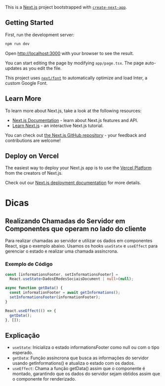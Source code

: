 This is a [Next.js](https://nextjs.org/) project bootstrapped with [`create-next-app`](https://github.com/vercel/next.js/tree/canary/packages/create-next-app).

## Getting Started

First, run the development server:

```bash
npm run dev
```

Open [http://localhost:3000](http://localhost:3000) with your browser to see the result.

You can start editing the page by modifying `app/page.tsx`. The page auto-updates as you edit the file.

This project uses [`next/font`](https://nextjs.org/docs/basic-features/font-optimization) to automatically optimize and load Inter, a custom Google Font.

## Learn More

To learn more about Next.js, take a look at the following resources:

- [Next.js Documentation](https://nextjs.org/docs) - learn about Next.js features and API.
- [Learn Next.js](https://nextjs.org/learn) - an interactive Next.js tutorial.

You can check out [the Next.js GitHub repository](https://github.com/vercel/next.js/) - your feedback and contributions are welcome!

## Deploy on Vercel

The easiest way to deploy your Next.js app is to use the [Vercel Platform](https://vercel.com/new?utm_medium=default-template&filter=next.js&utm_source=create-next-app&utm_campaign=create-next-app-readme) from the creators of Next.js.

Check out our [Next.js deployment documentation](https://nextjs.org/docs/deployment) for more details.

# Dicas

## Realizando Chamadas do Servidor em Componentes que operam no lado do cliente

Para realizar chamadas ao servidor e utilizar os dados em componentes React, siga o exemplo abaixo. Usamos os hooks `useState` e `useEffect` para gerenciar o estado e realizar uma chamada assíncrona.

### Exemplo de Código

```typescript
const [informationsFooter, setInformationsFooter] = 
  React.useState<DadosERedesSociaisDocument | null>(null);

async function getData() {
  const informationFooter = await getInformations();
  setInformationsFooter(informationFooter);
}

React.useEffect(() => {
  getData();
}, []);

```

## Explicação

- `useState`: Inicializa o estado informationsFooter como null ou com o tipo esperado.
- `getData`: Função assíncrona que busca as informações do servidor usando getInformations() e atualiza o estado com os dados.
- `useEffect`: Chama a função getData() assim que o componente é montado, garantindo que os dados do servidor sejam obtidos assim que o componente for renderizado.



